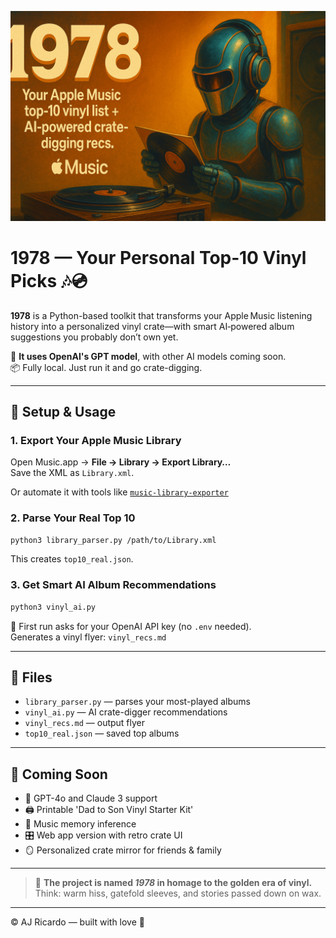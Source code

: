 <p align="center">
  <img src="1978_banner_ajricardo.png" alt="1978 Banner" style="max-width: 100%; height: auto;">
</p>

# 1978 — Your Personal Top‑10 Vinyl Picks 🎶💿

**1978** is a Python-based toolkit that transforms your Apple Music listening history into a personalized vinyl crate—with smart AI‑powered album suggestions you probably don’t own yet.

🚀 **It uses OpenAI's GPT model**, with other AI models coming soon.  
📦 Fully local. Just run it and go crate-digging.

---

## 🔧 Setup & Usage

### 1. Export Your Apple Music Library
Open Music.app → **File → Library → Export Library…**  
Save the XML as `Library.xml`.

Or automate it with tools like [`music-library-exporter`](https://github.com/mirko-leccese/Apple-Music-Library-Analysis)

### 2. Parse Your Real Top 10
```bash
python3 library_parser.py /path/to/Library.xml
```

This creates `top10_real.json`.

### 3. Get Smart AI Album Recommendations
```bash
python3 vinyl_ai.py
```

🔐 First run asks for your OpenAI API key (no `.env` needed).  
Generates a vinyl flyer: `vinyl_recs.md`

---

## 📂 Files

- `library_parser.py` — parses your most-played albums
- `vinyl_ai.py` — AI crate-digger recommendations
- `vinyl_recs.md` — output flyer
- `top10_real.json` — saved top albums

---

## 💾 Coming Soon

- 🔄 GPT-4o and Claude 3 support
- 🖨️ Printable 'Dad to Son Vinyl Starter Kit'
- 🧠 Music memory inference
- 🎛️ Web app version with retro crate UI
- 🪞 Personalized crate mirror for friends & family

---

> 🕺 **The project is named *1978* in homage to the golden era of vinyl.**  
> Think: warm hiss, gatefold sleeves, and stories passed down on wax.

---
© AJ Ricardo — built with love 🩷